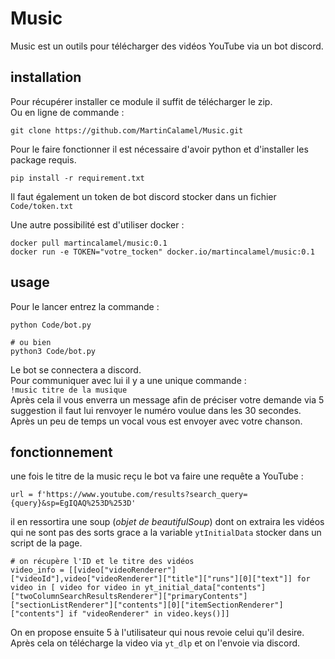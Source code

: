 # Music
Music est un outils pour télécharger des vidéos YouTube via un bot discord.

## installation
Pour récupérer installer ce module il suffit de télécharger le zip.  
Ou en ligne de commande :  
```
git clone https://github.com/MartinCalamel/Music.git
```

Pour le faire fonctionner il est nécessaire d'avoir python et d'installer les package requis.
```
pip install -r requirement.txt
``` 

Il faut également un token de bot discord stocker dans un fichier `Code/token.txt`  
  
Une autre possibilité est d'utiliser docker : 
```
docker pull martincalamel/music:0.1
docker run -e TOKEN="votre_tocken" docker.io/martincalamel/music:0.1
```

## usage
Pour le lancer entrez la commande :
```
python Code/bot.py

# ou bien 
python3 Code/bot.py
```
Le bot se connectera a discord.  
Pour communiquer avec lui il y a une unique commande :  
`!music titre de la musique`  
Après cela il vous enverra un message afin de préciser votre demande via 5 suggestion il faut lui renvoyer le numéro voulue dans les 30 secondes.  
Après un peu de temps un vocal vous est envoyer avec votre chanson.

## fonctionnement 
une fois le titre de la music reçu le bot va faire une requête a YouTube :  
```
url = f'https://www.youtube.com/results?search_query={query}&sp=EgIQAQ%253D%253D'
```
il en ressortira une soup (*objet de beautifulSoup*) dont on extraira les vidéos qui ne sont pas des sorts grace a la variable `ytInitialData` stocker dans un script de la page.
```
# on récupère l'ID et le titre des vidéos
video_info = [[video["videoRenderer"]["videoId"],video["videoRenderer"]["title"]["runs"][0]["text"]] for video in [ video for video in yt_initial_data["contents"]["twoColumnSearchResultsRenderer"]["primaryContents"]["sectionListRenderer"]["contents"][0]["itemSectionRenderer"]["contents"] if "videoRenderer" in video.keys()]]
```
On en propose ensuite 5 à l'utilisateur qui nous revoie celui qu'il desire.  
Après cela on télécharge la video via `yt_dlp` et on l'envoie via discord.